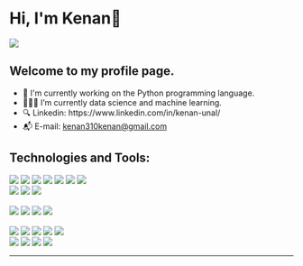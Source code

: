 # Hi, I'm Kenan👋

<img src="https://github-readme-stats.vercel.app/api?username=KenannUnall"/>

## Welcome to my profile page. 

<ul>
  <li>🎯 I'm currently working on the Python programming language. </li>
  <li>👨🏻‍💻 I’m currently data science and machine learning.</li>
  <li>🔍 Linkedin:  https://www.linkedin.com/in/kenan-unal/</li>
  <li>📬 E-mail: <a href="mailto:kenan310kenan@gmail.com">kenan310kenan@gmail.com</a></li>
</ul>


## Technologies and Tools:
<img src="https://img.shields.io/badge/Python-FFD43B?style=for-the-badge&logo=python&logoColor=blue" />  <img src="https://img.shields.io/badge/Jupyter-F37626.svg?&style=for-the-badge&logo=Jupyter&logoColor=white"/>  <img src="https://img.shields.io/badge/PyCharm-000000.svg?&style=for-the-badge&logo=PyCharm&logoColor=white"/>  <img src="https://img.shields.io/badge/conda-342B029.svg?&style=for-the-badge&logo=anaconda&logoColor=white"/>  <img src="https://img.shields.io/badge/Numpy-777BB4?style=for-the-badge&logo=numpy&logoColor=white"/>  <img src="https://img.shields.io/badge/Pandas-2C2D72?style=for-the-badge&logo=pandas&logoColor=white"/>  <img src="https://img.shields.io/badge/R-276DC3?style=for-the-badge&logo=r&logoColor=white"/> 
<br/> <img src="https://img.shields.io/badge/Microsoft%20SQL%20Server-CC2927?style=for-the-badge&logo=microsoft%20sql%20server&logoColor=white"/>  <img src="https://img.shields.io/badge/PostgreSQL-316192?style=for-the-badge&logo=postgresql&logoColor=white">  <img src="https://img.shields.io/badge/MySQL-005C84?style=for-the-badge&logo=mysql&logoColor=white" />  
<br><img src="https://img.shields.io/badge/HTML5-E34F26?style=for-the-badge&logo=html5&logoColor=white"/>  <img src="https://img.shields.io/badge/CSS3-1572B6?style=for-the-badge&logo=css3&logoColor=white"/>  <img src="https://img.shields.io/badge/Bootstrap-563D7C?style=for-the-badge&logo=bootstrap&logoColor=white"/>  <img src="https://img.shields.io/badge/.NET-512BD4?style=for-the-badge&logo=dotnet&logoColor=white"/>  
<br> <img src="https://img.shields.io/badge/C-00599C?style=for-the-badge&logo=c&logoColor=white"/>   <img src="https://img.shields.io/badge/Java-ED8B00?style=for-the-badge&logo=java&logoColor=white"/>  <img src="https://img.shields.io/badge/C%23-239120?style=for-the-badge&logo=c-sharp&logoColor=white"/>   <img src="https://img.shields.io/badge/C%2B%2B-00599C?style=for-the-badge&logo=c%2B%2B&logoColor=white"/>  <img src="https://img.shields.io/badge/Dart-0175C2?style=for-the-badge&logo=dart&logoColor=white"/> 
<br> <img src="https://img.shields.io/badge/Visual_Studio-5C2D91?style=for-the-badge&logo=visual%20studio&logoColor=white"/>  <img src="https://img.shields.io/badge/Visual_Studio_Code-0078D4?style=for-the-badge&logo=visual%20studio%20code&logoColor=white"/>  <img src="https://img.shields.io/badge/Flutter-02569B?style=for-the-badge&logo=flutter&logoColor=white"/>   <img src="https://img.shields.io/badge/Adobe%20Photoshop-31A8FF?style=for-the-badge&logo=Adobe%20Photoshop&logoColor=black"/>  
<hr>

